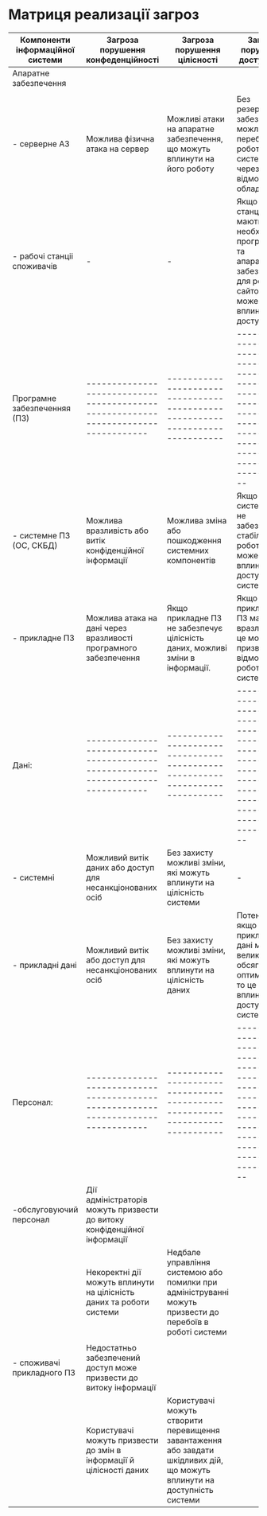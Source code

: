 # Матриця реализації загроз
| Компоненти інформаційної системи  | Загроза порушення конфеденційності                                                 | Загроза порушення цілісності                                                  | Загроза порушення доступності                                                                                                                            |
| --------------------------------- | ---------------------------------------------------------------------------------- | ----------------------------------------------------------------------------- | -------------------------------------------------------------------------------------------------------------------------------------------------------- |
| Апаратне забезпечення             |                                                                                    |                                                                               |                                                                                                                                  
     |
| - серверне АЗ                     | Можлива фізична атака на сервер                                                    | Можливі атаки на апаратне забезпечення, що можуть вплинути на його роботу     | Без резервного забезпечення  можливі перебої в роботі системи через відмову обладнання                                                                 |
| - рабочі станціі споживачів       |                                         -                                          |                                       -                                       | Якщо робочі станції не мають необхідного програмного та апаратного забезпечення для роботи з сайтом, то це може вплинути на доступність                |
| Програмне забезпеченняя (ПЗ)      | ---------------------------------------------------------------------------------- | ----------------------------------------------------------------------------- | -------------------------------------------------------------------------------------------------------------------------------------------------------- |
| - системне ПЗ (ОС, СКБД)          | Можлива вразливість або витік конфіденційної інформації                            | Можлива зміна або пошкодження системних компонентів                           | Якщо системне ПЗ не забезпечує стабільну роботу, це може вплинути на доступність системи                                                                 |
| - прикладне ПЗ                    | Можлива атака на дані через вразливості програмного забезпечення                   | Якщо прикладне ПЗ не забезпечує цілісність даних, можливі зміни в інформації. | Якщо прикладне ПЗ має вразливості, це може призвести до відмов в роботі системи                                                                 |
| Дані:                             | ---------------------------------------------------------------------------------- | ----------------------------------------------------------------------------- | -------------------------------------------------------------------------------------------------------------------------------------------------------- |
| - системні                        | Можливий витік даних або доступ для несанкціонованих осіб                          | Без захисту можливі зміни, які можуть вплинути на цілісність системи          |                                                                              -                                                                           |
| - прикладні дані                  | Можливий витік або доступ для несанкціонованих осіб                                | Без захисту можливі зміни, які можуть вплинути на цілісність даних            | Потенційно, якщо прикладні дані мають великий обсяг і не оптимізовані, то це може вплинути на доступність системи.                                   |
| Персонал:                         | ---------------------------------------------------------------------------------- | ----------------------------------------------------------------------------- | -------------------------------------------------------------------------------------------------------------------------------------------------------- |
| -обслуговуючий персонал           | Дії адміністраторів можуть призвести до витоку конфіденційної інформації      
    | Некоректні дії можуть вплинути на цілісність даних та роботи системи | Недбале управління системою або помилки при адмініструванні можуть призвести до перебоїв в роботі системи                                                    
     |
| - споживачі прикладного ПЗ        | Недостатньо забезпечений доступ може призвести до витоку інформації           
    | Користувачі можуть призвести до змін в інформації й цілісності даних      | Користувачі можуть створити перевищення завантаження або завдати шкідливих дій, що можуть вплинути на доступність системи                             |
